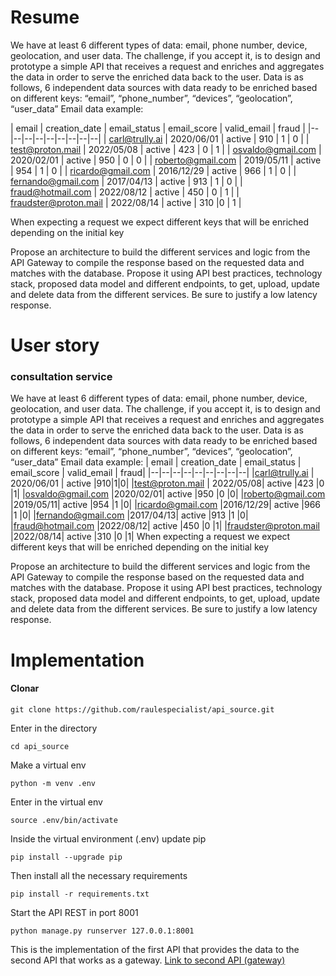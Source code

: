 # Resume
We have at least 6 different types of data: email, phone
number, device, geolocation, and user data.
The challenge, if you accept it, is to design and prototype a simple API that
receives a request and enriches and aggregates the data in order to serve the
enriched data back to the user.
Data is as follows, 6 independent data sources with data ready to be enriched
based on different keys:
“email”, “phone_number”, “devices”, “geolocation”, “user_data”
Email data example:


| email | creation_date | email_status | email_score  | valid_email | fraud |
|--|--|--|--|--|--|--|--|--|
| carl@trully.ai | 2020/06/01 | active | 910 | 1 | 0 |
| test@proton.mail | 2022/05/08 | active | 423 | 0 | 1 |
| osvaldo@gmail.com | 2020/02/01 | active | 950 | 0 | 0 |
| roberto@gmail.com | 2019/05/11 | active | 954 | 1 | 0 |
| ricardo@gmail.com | 2016/12/29 | active | 966 | 1 | 0 |
| fernando@gmail.com | 2017/04/13 | active | 913 | 1 | 0 |
| fraud@hotmail.com | 2022/08/12 | active | 450 | 0 | 1 |
| fraudster@proton.mail | 2022/08/14 | active | 310 |0 | 1 |


When expecting a request we expect different keys that will be enriched
depending on the initial key

Propose an architecture to build the different services and logic from the API
Gateway to compile the response based on the requested data and matches with
the database. Propose it using API best practices, technology stack, proposed
data model and different endpoints, to get, upload, update and delete data from
the different services. Be sure to justify a low latency response.

# User story
### consultation service
We have at least 6 different types of data: email, phone
number, device, geolocation, and user data.
The challenge, if you accept it, is to design and prototype a simple API that
receives a request and enriches and aggregates the data in order to serve the
enriched data back to the user.
Data is as follows, 6 independent data sources with data ready to be enriched
based on different keys:
“email”, “phone_number”, “devices”, “geolocation”, “user_data”
Email data example:
| email | creation_date | email_status | email_score  | valid_email | fraud|
|--|--|--|--|--|--|--|--|--|
|carl@trully.ai | 2020/06/01 | active |910|1|0|
|test@proton.mail | 2022/05/08| active |423 |0 |1|
|osvaldo@gmail.com |2020/02/01| active |950 |0 |0|
|roberto@gmail.com |2019/05/11| active |954 |1 |0|
|ricardo@gmail.com |2016/12/29| active |966 |1 |0|
|fernando@gmail.com |2017/04/13| active |913 |1 |0|
|fraud@hotmail.com |2022/08/12| active |450 |0 |1|
|fraudster@proton.mail |2022/08/14| active |310 |0 |1|
When expecting a request we expect different keys that will be enriched
depending on the initial key

Propose an architecture to build the different services and logic from the API
Gateway to compile the response based on the requested data and matches with
the database. Propose it using API best practices, technology stack, proposed
data model and different endpoints, to get, upload, update and delete data from
the different services. Be sure to justify a low latency response.


# Implementation

#### Clonar
 

    git clone https://github.com/raulespecialist/api_source.git
Enter in the directory

    cd api_source

Make a virtual env

    python -m venv .env 

Enter in the virtual env

    source .env/bin/activate

Inside the virtual environment (.env) update pip

    pip install --upgrade pip

Then install all the necessary requirements

    pip install -r requirements.txt

Start the API REST in port 8001

    python manage.py runserver 127.0.0.1:8001

This is the implementation of the first API that provides the data to the second API that works as a gateway.
[Link to second API (gateway)](https://github.com/raulespecialist/api_gateway)
